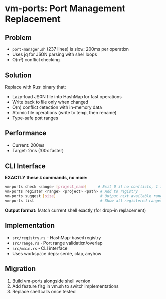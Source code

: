 # vm-ports: Port Management Replacement

## Problem
- `port-manager.sh` (237 lines) is slow: 200ms per operation
- Uses jq for JSON parsing with shell loops
- O(n²) conflict checking

## Solution
Replace with Rust binary that:
- Lazy-load JSON file into HashMap for fast operations
- Write back to file only when changed
- O(n) conflict detection with in-memory data
- Atomic file operations (write to temp, then rename)
- Type-safe port ranges

## Performance
- Current: 200ms
- Target: 2ms (100x faster)

## CLI Interface
**EXACTLY these 4 commands, no more:**
```bash
vm-ports check <range> [project_name]     # Exit 0 if no conflicts, 1 if conflicts
vm-ports register <range> <project> <path> # Add to registry
vm-ports suggest [size]                    # Output next available range
vm-ports list                              # Show all registered ranges
```

**Output format:** Match current shell exactly (for drop-in replacement)

## Implementation
- `src/registry.rs` - HashMap-based registry
- `src/range.rs` - Port range validation/overlap
- `src/main.rs` - CLI interface
- Uses workspace deps: serde, clap, anyhow

## Migration
1. Build vm-ports alongside shell version
2. Add feature flag in vm.sh to switch implementations
3. Replace shell calls once tested